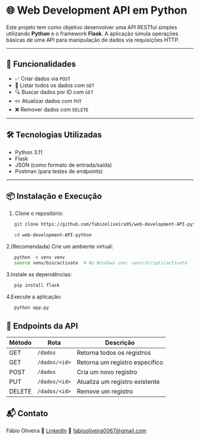 # 🌐 Web Development API em Python

Este projeto tem como objetivo desenvolver uma API RESTful simples utilizando **Python** e o framework **Flask**. A aplicação simula operações básicas de uma API para manipulação de dados via requisições HTTP.

---

## 🚀 Funcionalidades

- ✅ Criar dados via `POST`
- 📄 Listar todos os dados com `GET`
- 🔍 Buscar dados por ID com `GET`
- ✏️ Atualizar dados com `PUT`
- ❌ Remover dados com `DELETE`

---

## 🛠️ Tecnologias Utilizadas

- Python 3.11
- Flask
- JSON (como formato de entrada/saída)
- Postman (para testes de endpoints)

---

## 📦 Instalação e Execução

1. Clone o repositório:

```bash
   git clone https://github.com/fabiooliveira95/web-development-API-python.git
```

```bash
   cd web-development-API-python
```

2.(Recomendada) Crie um ambiente virtual:
```bash
   python -m venv venv
   source venv/bin/activate  # No Windows use: venv\Scripts\activate
```
3.Instale as dependências: 
```bash
   pip install flask
```
4.Execute a aplicação:

```bash
   python app.py
```

## 🔁 Endpoints da API

| Método   | Rota           | Descrição                       |
|----------|----------------|----------------------------------|
| GET      | `/dados`       | Retorna todos os registros       |
| GET      | `/dados/<id>`  | Retorna um registro específico   |
| POST     | `/dados`       | Cria um novo registro            |
| PUT      | `/dados/<id>`  | Atualiza um registro existente   |
| DELETE   | `/dados/<id>`  | Remove um registro               |


## 📬 Contato

Fábio Oliveira
🔗 [LinkedIn](https://www.linkedin.com/in/fabio-oliveira-araujo-cientista/)
📧 fabiooliveira0067@gmail.com
